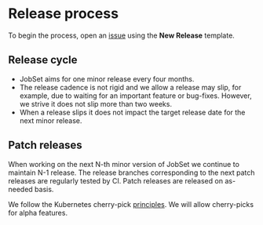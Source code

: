# Release process

To begin the process, open an [issue](https://github.com/kubernetes-sigs/jobset/issues/new/choose)
using the **New Release** template.

## Release cycle

- JobSet aims for one minor release every four months.
- The release cadence is not rigid and we allow a release may slip, for example,
  due to waiting for an important feature or bug-fixes. However, we strive it
  does not slip more than two weeks.
- When a release slips it does not impact the target release date for the next
  minor release.

## Patch releases

When working on the next N-th minor version of JobSet we continue to maintain
N-1 release. The release branches corresponding to the next patch
releases are regularly tested by CI. Patch releases are released on as-needed
basis.

We follow the Kubernetes cherry-pick [principles](https://github.com/kubernetes/community/blob/master/contributors/devel/sig-release/cherry-picks.md#what-kind-of-prs-are-good-for-cherry-picks).
We will allow cherry-picks for alpha features.
